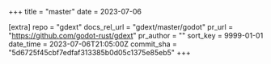 +++
title = "master"
date = 2023-07-06

[extra]
repo = "gdext"
docs_rel_url = "gdext/master/godot"
pr_url = "https://github.com/godot-rust/gdext"
pr_author = ""
sort_key = 9999-01-01
date_time = 2023-07-06T21:05:00Z
commit_sha = "5d6725f45cbf7edfaf313385b0d05c1375e85eb5"
+++


